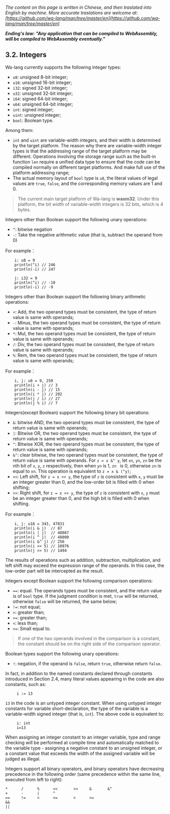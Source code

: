 *The content on this page is written in Chinese, and then traslated into English by machine. More accurate traslations are welcome at: [https://github.com/wa-lang/man/tree/master/en](https://github.com/wa-lang/man/tree/master/en)*

***Ending's law: "Any application that can be compiled to WebAssembly, will be compiled to WebAssembly eventually."***

## 3.2. Integers

Wa-lang currently supports the following integer types:

- `u8`: unsigned 8-bit integer;
- `u16`: unsigned 16-bit integer;
- `i32`: signed 32-bit integer;
- `u32`: unsigned 32-bit integer;
- `i64`: signed 64-bit integer;
- `u64`: unsigned 64-bit integer;
- `int`: signed integer;
- `uint`: unsigned integer;
- `bool`: Boolean type.

Among them:
- `int` and `uint` are variable-width integers, and their width is determined by the target platform. The reason why there are variable-width integer types is that the addressing range of the target platform may be different. Operations involving the storage range such as the built-in function `len` require a unified data type to ensure that the code can be compiled normally on different target platforms. And make full use of the platform addressing range;
- The actual memory layout of `bool` type is `u8`, the literal values of legal values are `true`, `false`, and the corresponding memory values ​​are 1 and 0.

> The current main target platform of Wa-lang is **wasm32**. Under this platform, the bit width of variable-width integers is 32 bits, which is 4 bytes.

Integers other than Boolean support the following unary operations:
- `^`: bitwise negation
- `-`: Take the negative arithmetic value (that is, subtract the operand from 0)

For example：
```wa
    i: u8 = 9
    println(^i) // 246
    println(-i) // 247

    j: i32 = 9
    println(^i) // -10
    println(-i) // -9
```

Integers other than Boolean support the following binary arithmetic operations:
- `+`: Add, the two operand types must be consistent, the type of return value is same with operands;
- `-`: Minus, the two operand types must be consistent, the type of return value is same with operands;
- `*`: Mul, the two operand types must be consistent, the type of return value is same with operands;
- `/`: Div, the two operand types must be consistent, the type of return value is same with operands;
- `%`: Rem, the two operand types must be consistent, the type of return value is same with operands;

For example：
```wa
    i, j: u8 = 9, 250
    println(i + j) // 3
    println(i - j) // 15
    println(i * j) // 202
    println(j / i) // 27
    println(j % i) // 7
```

Integers(except Boolean) support the following binary bit operations:
- `&`: bitwise AND, the two operand types must be consistent, the type of return value is same with operands;
- `|`: Bitwise OR, the two operand types must be consistent, the type of return value is same with operands;
- `^`: Bitwise XOR, the two operand types must be consistent, the type of return value is same with operands;
- `&^`: clear bitwise, the two operand types must be consistent, the type of return value is same with operands. For `z = x &^ y`, let `xn`, `yn`, `zn` be the nth bit of `x`, `y`, `z` respectively, then when `yn` is 1, `zn ` is 0, otherwise `zn` is equal to `xn`. This operation is equivalent to `z = x & (^y)`;
- `<<`: Left shift, for `z = x << y`, the type of `z` is consistent with `x`, `y` must be an integer greater than 0, and the low-order bit is filled with 0 when shifting;
- `>>`: Right shift, for `z = x >> y`, the type of `z` is consistent with `x`, `y` must be an integer greater than 0, and the high bit is filled with 0 when shifting.

For example：
```wa
    i, j: u16 = 343, 47831
    println(i & j)  // 87
    println(i | j)  // 48087
    println(i ^ j)  // 48000
    println(i &^ j) // 256
    println(i << 5) // 10976
    println(j >> 5) // 1494
```

The results of operations such as addition, subtraction, multiplication, and left shift may exceed the expression range of the operands. In this case, the low-order part will be intercepted as the result.

Integers except Boolean support the following comparison operations:
- `==`: equal. The operands types must be consistent, and the return value is of `bool` type. If the judgment condition is met, `true` will be returned, otherwise `false` will be returned, the same below;
- `!=`: not equal;
- `>`: greater than;
- `>=`: greater than;
- `<`: less than;
- `<=`: Small equal to.
> If one of the two operands involved in the comparison is a constant, the constant should be on the right side of the comparison operator.

Boolean types support the following unary operations:
- `!`: negation, if the operand is `false`, return `true`, otherwise return `false`.

In fact, in addition to the named constants declared through constants introduced in Section 2.4, many literal values appearing in the code are also constants, such as:
```wa
     i := 13
```

`13` in the code is an untyped integer constant. When using untyped integer constants for variable short-declaration, the type of the variable is a variable-width signed integer (that is, `int`). The above code is equivalent to:
```wa
     i: int
     i=13
```

When assigning an integer constant to an integer variable, type and range checking will be performed at compile time and automatically matched to the variable type - assigning a negative constant to an unsigned integer, or a constant value that exceeds the width of the assigned variable will be judged as illegal.

Integers support all binary operators, and binary operators have decreasing precedence in the following order (same precedence within the same line, executed from left to right):

```
*      /      %      <<       >>     &       &^
+      -      |      ^
==     !=     <      <=       >      >=
&&
||
```
